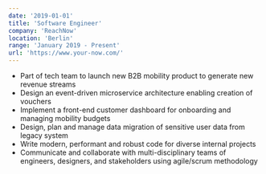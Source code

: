 ```yaml
---
date: '2019-01-01'
title: 'Software Engineer'
company: 'ReachNow'
location: 'Berlin'
range: 'January 2019 - Present'
url: 'https://www.your-now.com/'
---
```


- Part of tech team to launch new B2B mobility product to generate new revenue streams
- Design an event-driven microservice architecture enabling creation of vouchers
- Implement a front-end customer dashboard for onboarding and managing mobility budgets
- Design, plan and manage data migration of sensitive user data from legacy system
- Write modern, performant and robust code for diverse internal projects
- Communicate and collaborate with multi-disciplinary teams of engineers, designers, and stakeholders using agile/scrum methodology

